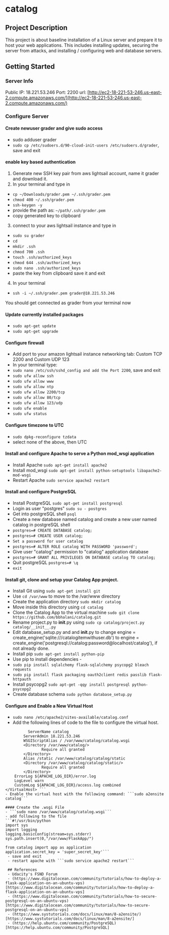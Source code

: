 # catalog

## Project Description

This project is about baseline installation of a Linux server and prepare it to host your web applications. This includes installing updates, securing the server from attacks, and installing / configuring web and database servers.

## Getting Started

### Server Info 
Public IP: 18.221.53.246
Port: 2200
url: [http://ec2-18-221-53-246.us-east-2.compute.amazonaws.com/](http://ec2-18-221-53-246.us-east-2.compute.amazonaws.com/)

### Configure Server

#### Create newuser grader and give sudo access
- sudo adduser grader
- ```sudo cp /etc/sudoers.d/90-cloud-init-users /etc/sudoers.d/grader```, save and exit

#### enable key based authentication
1. Generate new SSH key pair from aws lightsail account, name it grader and download it.
2. In your terminal and type in
- ```cp ~/Downloads/grader.pem ~/.ssh/grader.pem```
- ```chmod 400 ~/.ssh/grader.pem```
- ```ssh-keygen -y```
- provide the path as:  ```~/path/.ssh/grader.pem```
- copy generated key to clipboard
3. connect to your aws lightsail instance and type in
- ```sudo su grader```
- ```cd```
- ```mkdir .ssh```
- ```chmod 700 .ssh```
- ```touch .ssh/authorized_keys```
- ```chmod 644 .ssh/authorized_keys```
- ```sudo nano .ssh/authorized_keys```
- paste the key from clipboard save it and exit
4. In your terminal
- ```ssh -i ~/.ssh/grader.pem grader@18.221.53.246```

You should get connected as grader from your terminal now

#### Update currently installed packages
- ```sudo apt-get update```
- ```sudo apt-get upgrade```

#### Configure firewall
- Add port to your amazon lightsail instance networking tab: Custom TCP 2200 and Custom UDP 123
- In your terminal type:
- ```sudo nano /etc/ssh/sshd_config and add the Port 2200```, save and exit
- ```sudo ufw allow ssh```
- ```sudo ufw allow www```
- ```sudo ufw allow ntp```
- ```sudo ufw allow 2200/tcp```
- ```sudo ufw allow 80/tcp```
- ```sudo ufw allow 123/udp```
- ```sudo ufw enable ```
- ```sudo ufw status```

#### Configure timezone to UTC
- ```sudo dpkg-reconfigure tzdata```
- select none of the above, then UTC

#### Install and configure Apache to serve a Python mod_wsgi application
- Install Apache ```sudo apt-get install apache2```
- Install mod_wsgi ```sudo apt-get install python-setuptools libapache2-mod-wsgi```
- Restart Apache ```sudo service apache2 restart```

#### Install and configure PostgreSQL
- Install PostgreSQL ```sudo apt-get install postgresql```
- Login as user "postgres" ```sudo su - postgres```
- Get into postgreSQL shell ```psql```
- Create a new database named catalog and create a new user named catalog in postgreSQL shell
- ```postgres=# CREATE DATABASE catalog;```
- ```postgres=# CREATE USER catalog;```
- ```Set a password for user catalog```
- ```postgres=# ALTER ROLE catalog WITH PASSWORD 'password';```
- Give user "catalog" permission to "catalog" application database
- ```postgres=# GRANT ALL PRIVILEGES ON DATABASE catalog TO catalog;```
- Quit postgreSQL ```postgres=# \q```
- ```exit```

#### Install git, clone and setup your Catalog App project.
- Install Git using ```sudo apt-get install git```
- Use ```cd /var/www``` to move to the /var/www directory
- Create the application directory ```sudo mkdir catalog```
- Move inside this directory using ``cd catalog``
- Clone the Catalog App to the virtual machine ```sudo git clone https://github.com/bbhalani/catalog.git```
- Rename project.py to __init__.py using ```sudo cp catalog/project.py catalog/__init__.py```
- Edit database_setup.py and and __init__.py to change engine = create_engine('sqlite:///catalogitemwithuser.db') to engine = create_engine('postgresql://catalog:password@localhost/catalog'), if not already done.
- Install pip ```sudo apt-get install python-pip```
- Use pip to install dependencies -
- ```sudo pip install sqlalchemy flask-sqlalchemy psycopg2 bleach requests```
- ```sudo pip install flask packaging oauth2client redis passlib flask-httpauth```
- Install psycopg2 ```sudo apt-get -qqy install postgresql python-psycopg2```
- Create database schema ```sudo python database_setup.py```

#### Configure and Enable a New Virtual Host
- ```sudo nano /etc/apache2/sites-available/catalog.conf```
- Add the following lines of code to the file to configure the virtual host.
``` <VirtualHost *:80>
	      ServerName catalog
        ServerAdmin 18.221.53.246
        WSGIScriptAlias / /var/www/catalog/catalog.wsgi
        <Directory /var/www/catalog/>
                Require all granted
        </Directory>
        Alias /static /var/www/catalog/catalog/static
        <Directory /var/www/catalog/catalog/static/>
                Require all granted
        </Directory>
	ErrorLog ${APACHE_LOG_DIR}/error.log
	LogLevel warn
	CustomLog ${APACHE_LOG_DIR}/access.log combined
</VirtualHost> ```
- Enable the virtual host with the following command: ```sudo a2ensite catalog```

#### Create the .wsgi File
- ```sudo nano /var/www/catalog/catalog.wsgi```
- add following to the file
```#!/usr/bin/python
import sys
import logging
logging.basicConfig(stream=sys.stderr)
sys.path.insert(0,"/var/www/FlaskApp/")

from catalog import app as application
application.secret_key = 'super_secret_key'```
 - save and exit
 - restart apache with ```sudo service apache2 restart```
 
 ## References
 - Udacity's FSND Forum
 - (https://www.digitalocean.com/community/tutorials/how-to-deploy-a-flask-application-on-an-ubuntu-vps)[https://www.digitalocean.com/community/tutorials/how-to-deploy-a-flask-application-on-an-ubuntu-vps]
 - (https://www.digitalocean.com/community/tutorials/how-to-secure-postgresql-on-an-ubuntu-vps)[https://www.digitalocean.com/community/tutorials/how-to-secure-postgresql-on-an-ubuntu-vps]
 - (https://www.systutorials.com/docs/linux/man/8-a2ensite/)[https://www.systutorials.com/docs/linux/man/8-a2ensite/]
 - (https://help.ubuntu.com/community/PostgreSQL)[https://help.ubuntu.com/community/PostgreSQL]
